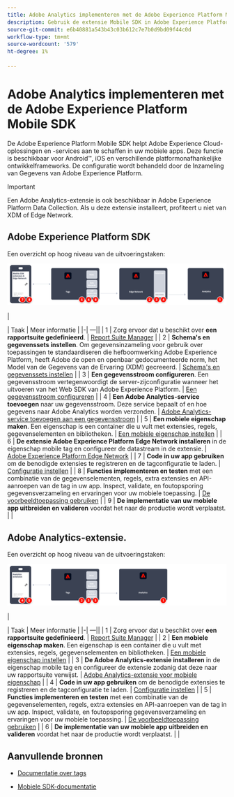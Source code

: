 ```yaml
---
title: Adobe Analytics implementeren met de Adobe Experience Platform Mobile SDK
description: Gebruik de extensie Mobile SDK in Adobe Experience Platform Data Collection om gegevens naar Adobe Analytics te verzenden.
source-git-commit: e6b40881a543b43c03b612c7e7b0d9bd09f44c0d
workflow-type: tm+mt
source-wordcount: '579'
ht-degree: 1%

---
```


# Adobe Analytics implementeren met de Adobe Experience Platform Mobile SDK

De Adobe Experience Platform Mobile SDK helpt Adobe Experience Cloud-oplossingen en -services aan te schaffen in uw mobiele apps. Deze functie is beschikbaar voor Android™, iOS en verschillende platformonafhankelijke ontwikkelframeworks. De configuratie wordt behandeld door de Inzameling van Gegevens van Adobe Experience Platform.
>[!IMPORTANT]
>
>Een Adobe Analytics-extensie is ook beschikbaar in Adobe Experience Platform Data Collection. Als u deze extensie installeert, profiteert u niet van XDM of Edge Network.

## Adobe Experience Platform SDK

Een overzicht op hoog niveau van de uitvoeringstaken:

![Adobe Analytics die de uitbreidingsworkflow voor Analytics gebruikt](../../assets/mobilesdk-annotated.png)

|<div style="width:20px"></div>| Taak | Meer informatie | |-| —|| | 1 | Zorg ervoor dat u beschikt over **een rapportsuite gedefinieerd**. | [Report Suite Manager](../../../admin/admin/c-manage-report-suites/report-suites-admin.md) | | 2 | **Schema&#39;s en gegevenssets instellen**. Om gegevensinzameling voor gebruik over toepassingen te standaardiseren die hefboomwerking Adobe Experience Platform, heeft Adobe de open en openbaar gedocumenteerde norm, het Model van de Gegevens van de Ervaring (XDM) gecreeerd. | [Schema&#39;s en gegevenssets instellen](https://developer.adobe.com/client-sdks/documentation/getting-started/set-up-schemas-and-datasets/) | | 3 | **Een gegevensstroom configureren**. Een gegevensstroom vertegenwoordigt de server-zijconfiguratie wanneer het uitvoeren van het Web SDK van Adobe Experience Platform. | [Een gegevensstroom configureren](https://experienceleague.adobe.com/docs/experience-platform/edge/datastreams/configure.html?lang=en) | | 4 | **Een Adobe Analytics-service toevoegen** naar uw gegevensstroom. Deze service bepaalt of en hoe gegevens naar Adobe Analytics worden verzonden. | [Adobe Analytics-service toevoegen aan een gegevensstroom](https://experienceleague.adobe.com/docs/experience-platform/edge/datastreams/configure.html?lang=en#analytics) | | 5 | **Een mobiele eigenschap maken**. Een eigenschap is een container die u vult met extensies, regels, gegevenselementen en bibliotheken. | [Een mobiele eigenschap instellen](https://developer.adobe.com/client-sdks/documentation/getting-started/create-a-mobile-property/) | | 6 | **De extensie Adobe Experience Platform Edge Network installeren** in de eigenschap mobile tag en configureer de datastream in de extensie. | [Adobe Experience Platform Edge Network](https://developer.adobe.com/client-sdks/documentation/edge-network/) | | 7 | **Code in uw app gebruiken** om de benodigde extensies te registreren en de tagconfiguratie te laden. | [Configuratie instellen](https://developer.adobe.com/client-sdks/documentation/user-guides/getting-started-with-platform/overview/#set-up-the-configuration) | | 8 | **Functies implementeren en testen** met een combinatie van de gegevenselementen, regels, extra extensies en API-aanroepen van de tag in uw app. Inspect, validate, en foutopsporing gegevensverzameling en ervaringen voor uw mobiele toepassing. | [De voorbeeldtoepassing gebruiken](https://developer.adobe.com/client-sdks/documentation/user-guides/getting-started-with-platform/overview/#use-the-sample-application) | | 9 | **De implementatie van uw mobiele app uitbreiden en valideren** voordat het naar de productie wordt verplaatst. | |


## Adobe Analytics-extensie.

Een overzicht op hoog niveau van de uitvoeringstaken:

![Adobe Analytics die de uitbreidingsworkflow voor Analytics gebruikt](../../assets/mobilesdk-analytics-annotated.png)

|<div style="width:20px"></div> | Taak | Meer informatie | |-| —|| | 1 | Zorg ervoor dat u beschikt over **een rapportsuite gedefinieerd**. | [Report Suite Manager](../../../admin/admin/c-manage-report-suites/report-suites-admin.md) | | 2 | **Een mobiele eigenschap maken**. Een eigenschap is een container die u vult met extensies, regels, gegevenselementen en bibliotheken. | [Een mobiele eigenschap instellen](https://developer.adobe.com/client-sdks/documentation/getting-started/create-a-mobile-property/) | | 3 | **De Adobe Analytics-extensie installeren** in de eigenschap mobile tag en configureer de extensie zodanig dat deze naar uw rapportsuite verwijst. | [Adobe Analytics-extensie voor mobiele eigenschap](https://developer.adobe.com/client-sdks/documentation/adobe-analytics/) | | 4 | **Code in uw app gebruiken** om de benodigde extensies te registreren en de tagconfiguratie te laden. | [Configuratie instellen](https://developer.adobe.com/client-sdks/documentation/user-guides/getting-started-with-platform/overview/#set-up-the-configuration) | | 5 | **Functies implementeren en testen** met een combinatie van de gegevenselementen, regels, extra extensies en API-aanroepen van de tag in uw app. Inspect, validate, en foutopsporing gegevensverzameling en ervaringen voor uw mobiele toepassing. | [De voorbeeldtoepassing gebruiken](https://developer.adobe.com/client-sdks/documentation/user-guides/getting-started-with-platform/overview/#use-the-sample-application) | | 6 | **De implementatie van uw mobiele app uitbreiden en valideren** voordat het naar de productie wordt verplaatst. | |

## Aanvullende bronnen

- [Documentatie over tags](https://experienceleague.adobe.com/docs/experience-platform/tags/home.html#)

- [Mobiele SDK-documentatie](https://developer.adobe.com/client-sdks/documentation/)



